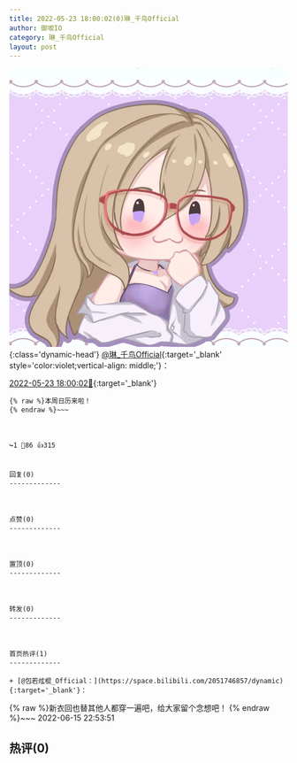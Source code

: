 ```yaml
---
title: 2022-05-23 18:00:02(0)琳_千鸟Official
author: 御坂IO
category: 琳_千鸟Official
layout: post
---
```


![img](/images/c0a88f85ebd0d056f37b114e0748e69556c8b488.jpg){:class='dynamic-head'}
[@琳_千鸟Official](https://space.bilibili.com/1620923329/dynamic){:target='_blank' style='color:violet;vertical-align: middle;'}：

[2022-05-23 18:00:02🔗](https://t.bilibili.com/663407529133342758){:target='_blank'}

~~~
{% raw %}本周日历来啦！
{% endraw %}~~~



↪️1 💬86 👍315


回复(0)
-------------



点赞(0)
-------------



置顶(0)
-------------



转发(0)
-------------



首页热评(1)
-------------

+ [@包若炫棍_Official：](https://space.bilibili.com/2051746857/dynamic){:target='_blank'}：
~~~
{% raw %}新衣回也替其他人都穿一遍吧，给大家留个念想吧！
{% endraw %}~~~
2022-06-15 22:53:51


热评(0)
-------------



